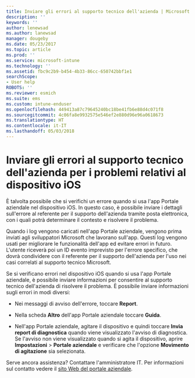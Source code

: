 ```yaml
---
title: Inviare gli errori al supporto tecnico dell'azienda | Microsoft Docs
description: ''
keywords: ''
author: lenewsad
ms.author: lanewsad
manager: dougeby
ms.date: 05/23/2017
ms.topic: article
ms.prod: ''
ms.service: microsoft-intune
ms.technology: ''
ms.assetid: fbc9c2b9-b454-4b33-86cc-650742bbf1e1
searchScope:
- User help
ROBOTS: ''
ms.reviewer: esmich
ms.suite: ems
ms.custom: intune-enduser
ms.openlocfilehash: 449413a87c79645240bc18be41fb6e88d4c071f8
ms.sourcegitcommit: 4c06fa8e9932575e546ef2e880d96e96a0618673
ms.translationtype: HT
ms.contentlocale: it-IT
ms.lasthandoff: 05/03/2018
---
```

# <a name="send-errors-to-your-company-support-for-issues-with-your-ios-device"></a>Inviare gli errori al supporto tecnico dell'azienda per i problemi relativi al dispositivo iOS
È talvolta possibile che si verifichi un errore quando si usa l'app Portale aziendale nel dispositivo iOS. In questo caso, è possibile inviare i dettagli sull'errore al referente per il supporto dell'azienda tramite posta elettronica, con i quali potrà determinare il contesto e risolvere il problema.

Quando i log vengono caricati nell'app Portale aziendale, vengono prima inviati agli sviluppatori Microsoft che lavorano sull'app. Questi log vengono usati per migliorare le funzionalità dell'app ed evitare errori in futuro. L'utente riceverà poi un ID evento imprevisto per l'errore specifico, che dovrà condividere con il referente per il supporto dell'azienda per l'uso nei casi correlati al supporto tecnico Microsoft.

Se si verificano errori nel dispositivo iOS quando si usa l'app Portale aziendale, è possibile inviare informazioni per consentire al supporto tecnico dell'azienda di risolvere il problema. È possibile inviare informazioni sugli errori in modi diversi:

-   Nei messaggi di avviso dell'errore, toccare **Report**.

-   Nella scheda **Altro** dell'app Portale aziendale toccare **Guida**.

-   Nell'app Portale aziendale, agitare il dispositivo e quindi toccare **Invia report di diagnostica** quando viene visualizzato l'avviso di diagnostica. Se l'avviso non viene visualizzato quando si agita il dispositivo, aprire **Impostazioni** > **Portale aziendale** e verificare che l'opzione **Movimento di agitazione** sia selezionata.

Serve ancora assistenza? Contattare l'amministratore IT. Per informazioni sul contatto vedere il [sito Web del portale aziendale](https://portal.manage.microsoft.com#HelpDeskDialog).
